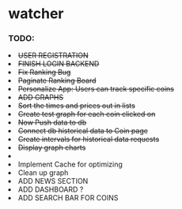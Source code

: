 # watcher


<div>
<h3>TODO:</h3>
<li><s>USER REGISTRATION</s></li>
<li><s>FINISH LOGIN BACKEND</s></li>
<li><s>Fix Ranking Bug</s></li>
<li><s>Paginate Ranking Board</s></li>
<li><s>Personalize App: Users can track specific coins</s></li>
<li><s>ADD GRAPHS</s></li>
<li><s>Sort the times and prices out in lists</s></li>
<li><s>Create test graph for each coin clicked on</s></li>
<li><s>Now Push data to db</s></li>
<li><s>Connect db historical data to Coin page</s></li>
<li><s>Create intervals for historical data requests</s></li>
<li><s>Display graph charts</s><li>
<li>Implement Cache for optimizing </li>
<li>Clean up graph</li>
<li>ADD NEWS SECTION</li>
<li>ADD DASHBOARD ? </li>

<li>ADD SEARCH BAR FOR COINS</li>
</div>
